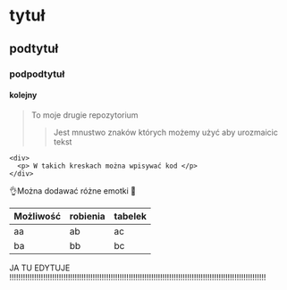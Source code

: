 # tytuł
## podtytuł 
### podpodtytuł
#### kolejny 

>To moje drugie repozytorium
>>Jest mnustwo znaków których możemy użyć aby urozmaicic tekst

```
<div>
  <p> W takich kreskach można wpisywać kod </p>
</div>
```

👌Można dodawać różne emotki 🌱

| Możliwość | robienia | tabelek | 
| --- | --- | --- |
| aa | ab | ac |  
| ba | bb | bc |  



JA TU EDYTUJE !!!!!!!!!!!!!!!!!!!!!!!!!!!!!!!!!!!!!!!!!!!!!!!!!!!!!!!!!!!!!!!!!!!!!!!!!!!!!!!!!!!!!!!!!!!!!!!!!!!!!!!!!!!!!!!!!!
